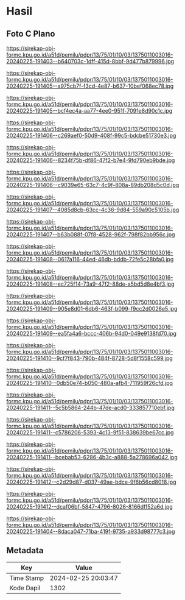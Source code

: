 # Hasil

## Foto C Plano

https://sirekap-obj-formc.kpu.go.id/a51d/pemilu/pdpr/13/75/01/10/03/1375011003016-20240225-191403--b640703c-1dff-415d-8bbf-9d477b879996.jpg

https://sirekap-obj-formc.kpu.go.id/a51d/pemilu/pdpr/13/75/01/10/03/1375011003016-20240225-191405--a975cb7f-f3cd-4e87-b637-10bef068ec78.jpg

https://sirekap-obj-formc.kpu.go.id/a51d/pemilu/pdpr/13/75/01/10/03/1375011003016-20240225-191405--bcf4ec4a-aa77-4ee0-951f-7091e8d90c1c.jpg

https://sirekap-obj-formc.kpu.go.id/a51d/pemilu/pdpr/13/75/01/10/03/1375011003016-20240225-191406--c269aef0-50d9-408f-99c5-bdcbe51730e3.jpg

https://sirekap-obj-formc.kpu.go.id/a51d/pemilu/pdpr/13/75/01/10/03/1375011003016-20240225-191406--8234f75b-df86-47f2-b7e4-9fd790eb9bde.jpg

https://sirekap-obj-formc.kpu.go.id/a51d/pemilu/pdpr/13/75/01/10/03/1375011003016-20240225-191406--c9039e65-63c7-4c9f-808a-89db208d5c0d.jpg

https://sirekap-obj-formc.kpu.go.id/a51d/pemilu/pdpr/13/75/01/10/03/1375011003016-20240225-191407--4085d8cb-63cc-4c36-9d84-559a90c5105b.jpg

https://sirekap-obj-formc.kpu.go.id/a51d/pemilu/pdpr/13/75/01/10/03/1375011003016-20240225-191407--b63b088f-07f8-4528-962f-798f82bb956c.jpg

https://sirekap-obj-formc.kpu.go.id/a51d/pemilu/pdpr/13/75/01/10/03/1375011003016-20240225-191408--0617a116-44ed-46db-bddb-72fe5c28bfa0.jpg

https://sirekap-obj-formc.kpu.go.id/a51d/pemilu/pdpr/13/75/01/10/03/1375011003016-20240225-191408--ec725f14-73a9-47f2-88de-a5bd5d8e4bf3.jpg

https://sirekap-obj-formc.kpu.go.id/a51d/pemilu/pdpr/13/75/01/10/03/1375011003016-20240225-191409--905e8d01-6db6-463f-b099-f9cc2d0026e5.jpg

https://sirekap-obj-formc.kpu.go.id/a51d/pemilu/pdpr/13/75/01/10/03/1375011003016-20240225-191409--ea5fa4a6-bccc-406b-94d0-049e9138fd70.jpg

https://sirekap-obj-formc.kpu.go.id/a51d/pemilu/pdpr/13/75/01/10/03/1375011003016-20240225-191410--9cf7f843-790b-484f-8728-5d8f1558c599.jpg

https://sirekap-obj-formc.kpu.go.id/a51d/pemilu/pdpr/13/75/01/10/03/1375011003016-20240225-191410--0db50e74-b050-480a-afb4-711959f26cfd.jpg

https://sirekap-obj-formc.kpu.go.id/a51d/pemilu/pdpr/13/75/01/10/03/1375011003016-20240225-191411--5c5b5864-244b-47de-acd0-333857710ebf.jpg

https://sirekap-obj-formc.kpu.go.id/a51d/pemilu/pdpr/13/75/01/10/03/1375011003016-20240225-191411--c5786206-5393-4c13-9f51-838639be67cc.jpg

https://sirekap-obj-formc.kpu.go.id/a51d/pemilu/pdpr/13/75/01/10/03/1375011003016-20240225-191411--bcebab53-6286-4b3c-a888-5a278696a042.jpg

https://sirekap-obj-formc.kpu.go.id/a51d/pemilu/pdpr/13/75/01/10/03/1375011003016-20240225-191412--c2d29d87-d037-49ae-bdce-9f6b56cd8018.jpg

https://sirekap-obj-formc.kpu.go.id/a51d/pemilu/pdpr/13/75/01/10/03/1375011003016-20240225-191412--dcaf06bf-5847-4796-8026-8166dff52a6d.jpg

https://sirekap-obj-formc.kpu.go.id/a51d/pemilu/pdpr/13/75/01/10/03/1375011003016-20240225-191404--8daca047-71ba-419f-9735-a933d98777c3.jpg


## Metadata

| Key        | Value               |
| ---------- | ------------------- |
| Time Stamp | 2024-02-25 20:03:47 |
| Kode Dapil | 1302                |



